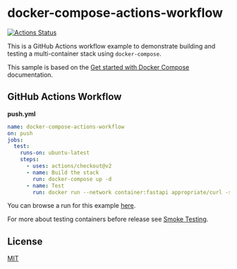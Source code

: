 # docker-compose-actions-workflow

[![Actions Status](https://github.com/peter-evans/docker-compose-actions-workflow/workflows/docker-compose-actions-workflow/badge.svg)](https://github.com/peter-evans/docker-compose-actions-workflow/actions)

This is a GitHub Actions workflow example to demonstrate building and testing a multi-container stack using `docker-compose`.

This sample is based on the [Get started with Docker Compose](https://docs.docker.com/compose/gettingstarted/) documentation.

## GitHub Actions Workflow

**push.yml**

```yml
name: docker-compose-actions-workflow
on: push
jobs:
  test:
    runs-on: ubuntu-latest
    steps:
      - uses: actions/checkout@v2
      - name: Build the stack
        run: docker-compose up -d
      - name: Test
        run: docker run --network container:fastapi appropriate/curl -s --retry 10 --retry-connrefused http://http://127.0.0.1:8081/
```

You can browse a run for this example [here](https://github.com/peter-evans/docker-compose-actions-workflow/actions/workflows/push.yml).

For more about testing containers before release see [Smoke Testing](https://github.com/peter-evans/smoke-testing).

## License

[MIT](LICENSE)
